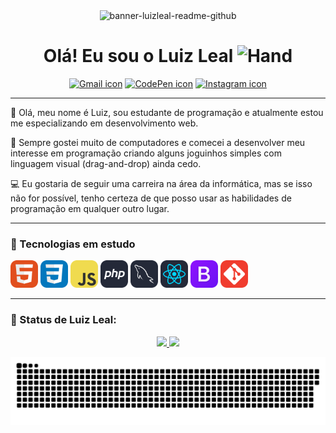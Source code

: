 <div align="center">
    <img src="https://i.ibb.co/1bxP1gZ/banner-luizleal-readme-github.png" alt="banner-luizleal-readme-github" border="0">
    <h1>Olá! Eu sou o Luiz Leal  <img src="https://media.tenor.com/Wx9IEmZZXSoAAAAj/hi.gif" alt=Hand icon" width="30px"/></h1>
</div>
<div align="center">
    <a href="mailto:luizleal.dev@gmail.com?subject=&body=Hi, my name is..."><img src="https://img.shields.io/badge/Gmail-D14836?style=for-the-badge&logo=gmail&logoColor=white" alt="Gmail icon"/></a>
    <a href="https://codepen.io/luiz-dev"><img src="https://img.shields.io/badge/Codepen-000000?style=for-the-badge&logo=codepen&logoColor=white" alt="CodePen icon" /></a>
    <a href="https://instagram.com/luizz.dev?igshid=YmMyMTA2M2Y="><img src="https://img.shields.io/badge/Instagram-E4405F?style=for-the-badge&logo=instagram&logoColor=white" alt="Instagram icon" /></a>
</div>
<hr>
<div>
    <p>👋 Olá, meu nome é Luiz, sou estudante de programação e atualmente estou me especializando em desenvolvimento web.</p>
    <p>🧒 Sempre gostei muito de computadores e comecei a desenvolver meu interesse em programação criando alguns joguinhos simples com linguagem visual (drag-and-drop) ainda cedo.</p>
     <p>💻 Eu gostaria de seguir uma carreira na área da informática, mas se isso não for possível, tenho certeza de que posso usar as habilidades de programação em qualquer outro lugar.</p>
</div>
<hr>
<div>
    <h3>📖 Tecnologias em estudo</h3>
    <div>
        <img width="44px" src="https://raw.githubusercontent.com/tandpfun/skill-icons/main/icons/HTML.svg" alt="HTML icon" />
        <img width="44px" src="https://raw.githubusercontent.com/tandpfun/skill-icons/main/icons/CSS.svg" alt="CSS icon" />
        <img width="44px" src="https://raw.githubusercontent.com/tandpfun/skill-icons/main/icons/JavaScript.svg" alt="JavaScript icon" />
        <img width="44px" src="https://raw.githubusercontent.com/tandpfun/skill-icons/main/icons/PHP-Dark.svg" alt="PHP icon" />
        <img width="44px" src="https://raw.githubusercontent.com/tandpfun/skill-icons/main/icons/MySQL-Dark.svg" alt="MySQL icon" />
        <img width="44px" src="https://raw.githubusercontent.com/tandpfun/skill-icons/main/icons/React-Dark.svg" alt="React icon" />
        <img width="44px" src="https://raw.githubusercontent.com/tandpfun/skill-icons/main/icons/Bootstrap.svg" alt="Bootstrap icon" />
        <img width="44px" src="https://raw.githubusercontent.com/tandpfun/skill-icons/main/icons/Git.svg" alt="Git icon" />
    </div>
</div>
<hr>
<div>
    <h3>🎯 Status de Luiz Leal:</h3>
    <div align="center">
        <a href="github.com/Luiz-Developer">
        <img height="150px" src="https://github-readme-stats.vercel.app/api?username=Luiz-Developer&show_icons=true&theme=radical&include_all_commits=true&count_private=true"/>
        <img height="150px" src="https://github-readme-stats.vercel.app/api/top-langs/?username=Luiz-Developer&layout=compact&langs_count=7&theme=radical"/>
        </a>
    </div>
</div>

<div align="center">
        
![Snake animation](https://github.com/luiz-developer/luiz-developer/blob/output/github-contribution-grid-snake.svg)

</div>
